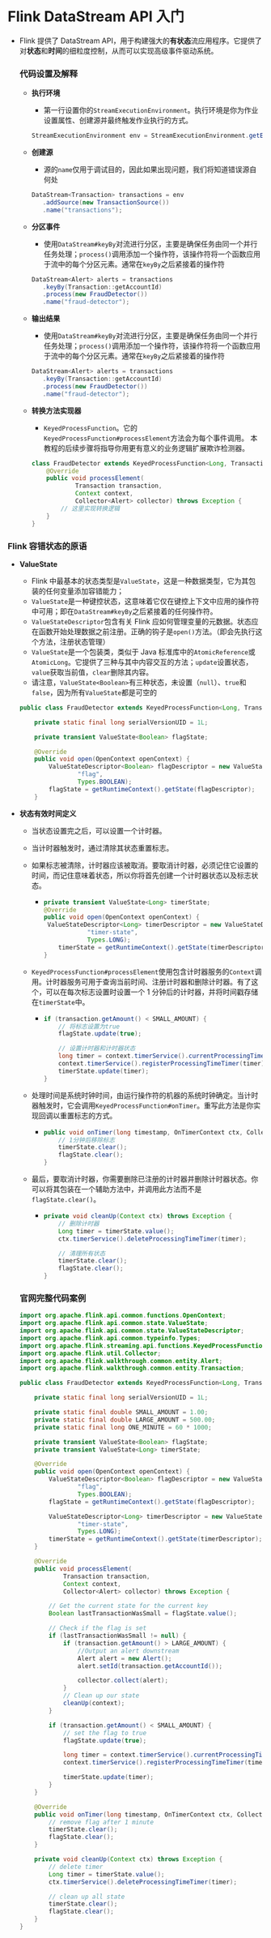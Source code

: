 # Flink DataStream API 入门

- Flink 提供了 DataStream API，用于构建强大的**有状态**流应用程序。它提供了对**状态**和**时间**的细粒度控制，从而可以实现高级事件驱动系统。

  ### 代码设置及解释

  - **执行环境**

    - 第一行设置你的`StreamExecutionEnvironment`。执行环境是你为作业设置属性、创建源并最终触发作业执行的方式。

    ```java
    StreamExecutionEnvironment env = StreamExecutionEnvironment.getExecutionEnvironment();
    ```

  - **创建源**

    - 源的`name`仅用于调试目的，因此如果出现问题，我们将知道错误源自何处

    ```java
    DataStream<Transaction> transactions = env
       .addSource(new TransactionSource())
       .name("transactions");   
    ```

  - **分区事件**
  
    - 使用`DataStream#keyBy`对流进行分区，主要是确保任务由同一个并行任务处理；`process()`调用添加一个操作符，该操作符将一个函数应用于流中的每个分区元素。通常在`keyBy`之后紧接着的操作符

    ```java
    DataStream<Alert> alerts = transactions
       .keyBy(Transaction::getAccountId)
       .process(new FraudDetector())
       .name("fraud-detector");   
    ```
  - **输出结果**

    - 使用`DataStream#keyBy`对流进行分区，主要是确保任务由同一个并行任务处理；`process()`调用添加一个操作符，该操作符将一个函数应用于流中的每个分区元素。通常在`keyBy`之后紧接着的操作符

    ```java
    DataStream<Alert> alerts = transactions
       .keyBy(Transaction::getAccountId)
       .process(new FraudDetector())
       .name("fraud-detector");   
    ```

  - **转换方法实现器**

    - `KeyedProcessFunction`。它的`KeyedProcessFunction#processElement`方法会为每个事件调用。
      本教程的后续步骤将指导你用更有意义的业务逻辑扩展欺诈检测器。
    
    ```java
    class FraudDetector extends KeyedProcessFunction<Long, Transaction, Alert> {
        @Override
        public void processElement(
                Transaction transaction,
                Context context,
                Collector<Alert> collector) throws Exception {
            // 这里实现转换逻辑
        }
    } 
    ```

### Flink 容错状态的原语

- **ValueState**

  - Flink 中最基本的状态类型是`ValueState`，这是一种数据类型，它为其包装的任何变量添加容错能力；
  - `ValueState`是一种键控状态，这意味着它仅在键控上下文中应用的操作符中可用；即在`DataStream#keyBy`之后紧接着的任何操作符。
  - `ValueStateDescriptor`包含有关 Flink 应如何管理变量的元数据。状态应在函数开始处理数据之前注册。正确的钩子是`open()`方法。（即会先执行这个方法，注册状态管理）
  - `ValueState`是一个包装类，类似于 Java 标准库中的`AtomicReference`或`AtomicLong`。它提供了三种与其中内容交互的方法；`update`设置状态，`value`获取当前值，`clear`删除其内容。
  - 请注意，`ValueState<Boolean>`有三种状态，未设置（`null`）、`true`和`false`，因为所有`ValueState`都是可空的

  ```java
  public class FraudDetector extends KeyedProcessFunction<Long, Transaction, Alert> {
  
      private static final long serialVersionUID = 1L;
  
      private transient ValueState<Boolean> flagState;
  
      @Override
      public void open(OpenContext openContext) {
          ValueStateDescriptor<Boolean> flagDescriptor = new ValueStateDescriptor<>(
                  "flag",
                  Types.BOOLEAN);
          flagState = getRuntimeContext().getState(flagDescriptor);
      }
  ```

- **状态有效时间定义**

  - 当状态设置完之后，可以设置一个计时器。

  - 当计时器触发时，通过清除其状态重置标志。

  - 如果标志被清除，计时器应该被取消。要取消计时器，必须记住它设置的时间，而记住意味着状态，所以你将首先创建一个计时器状态以及标志状态。

    - ```java
      private transient ValueState<Long> timerState;
      @Override
      public void open(OpenContext openContext) {
       ValueStateDescriptor<Long> timerDescriptor = new ValueStateDescriptor<>(
                  "timer-state",
                  Types.LONG);
          timerState = getRuntimeContext().getState(timerDescriptor);
      }
      ```

  - `KeyedProcessFunction#processElement`使用包含计时器服务的`Context`调用。计时器服务可用于查询当前时间、注册计时器和删除计时器。有了这个，可以在每次标志设置时设置一个 1 分钟后的计时器，并将时间戳存储在`timerState`中。

    - ```java
      if (transaction.getAmount() < SMALL_AMOUNT) {
          // 将标志设置为true
          flagState.update(true);
      
          // 设置计时器和计时器状态
          long timer = context.timerService().currentProcessingTime() + ONE_MINUTE;
          context.timerService().registerProcessingTimeTimer(timer);
          timerState.update(timer);
      }
      ```

  - 处理时间是系统时钟时间，由运行操作符的机器的系统时钟确定。当计时器触发时，它会调用`KeyedProcessFunction#onTimer`。重写此方法是你实现回调以重置标志的方式。

    - ```java
      public void onTimer(long timestamp, OnTimerContext ctx, Collector<Alert> out) {
          // 1分钟后移除标志
          timerState.clear();
          flagState.clear();
      }
      ```

  - 最后，要取消计时器，你需要删除已注册的计时器并删除计时器状态。你可以将其包装在一个辅助方法中，并调用此方法而不是`flagState.clear()`。

    - ```java
      private void cleanUp(Context ctx) throws Exception {
          // 删除计时器
          Long timer = timerState.value();
          ctx.timerService().deleteProcessingTimeTimer(timer);
      
          // 清理所有状态
          timerState.clear();
          flagState.clear();
      }
      ```

  ### 官网完整代码案例

  ```java
  import org.apache.flink.api.common.functions.OpenContext;
  import org.apache.flink.api.common.state.ValueState;
  import org.apache.flink.api.common.state.ValueStateDescriptor;
  import org.apache.flink.api.common.typeinfo.Types;
  import org.apache.flink.streaming.api.functions.KeyedProcessFunction;
  import org.apache.flink.util.Collector;
  import org.apache.flink.walkthrough.common.entity.Alert;
  import org.apache.flink.walkthrough.common.entity.Transaction;
  
  public class FraudDetector extends KeyedProcessFunction<Long, Transaction, Alert> {
  
      private static final long serialVersionUID = 1L;
  
      private static final double SMALL_AMOUNT = 1.00;
      private static final double LARGE_AMOUNT = 500.00;
      private static final long ONE_MINUTE = 60 * 1000;
  
      private transient ValueState<Boolean> flagState;
      private transient ValueState<Long> timerState;
  
      @Override
      public void open(OpenContext openContext) {
          ValueStateDescriptor<Boolean> flagDescriptor = new ValueStateDescriptor<>(
                  "flag",
                  Types.BOOLEAN);
          flagState = getRuntimeContext().getState(flagDescriptor);
  
          ValueStateDescriptor<Long> timerDescriptor = new ValueStateDescriptor<>(
                  "timer-state",
                  Types.LONG);
          timerState = getRuntimeContext().getState(timerDescriptor);
      }
  
      @Override
      public void processElement(
              Transaction transaction,
              Context context,
              Collector<Alert> collector) throws Exception {
  
          // Get the current state for the current key
          Boolean lastTransactionWasSmall = flagState.value();
  
          // Check if the flag is set
          if (lastTransactionWasSmall != null) {
              if (transaction.getAmount() > LARGE_AMOUNT) {
                  //Output an alert downstream
                  Alert alert = new Alert();
                  alert.setId(transaction.getAccountId());
  
                  collector.collect(alert);
              }
              // Clean up our state
              cleanUp(context);
          }
  
          if (transaction.getAmount() < SMALL_AMOUNT) {
              // set the flag to true
              flagState.update(true);
  
              long timer = context.timerService().currentProcessingTime() + ONE_MINUTE;
              context.timerService().registerProcessingTimeTimer(timer);
  
              timerState.update(timer);
          }
      }
  
      @Override
      public void onTimer(long timestamp, OnTimerContext ctx, Collector<Alert> out) {
          // remove flag after 1 minute
          timerState.clear();
          flagState.clear();
      }
  
      private void cleanUp(Context ctx) throws Exception {
          // delete timer
          Long timer = timerState.value();
          ctx.timerService().deleteProcessingTimeTimer(timer);
  
          // clean up all state
          timerState.clear();
          flagState.clear();
      }
  }
  ```